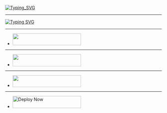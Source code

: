 [![Typing_SVG](https://readme-typing-svg.herokuapp.com?font=Rockstar-ExtraBold&size=85&pause=100000000&color=0000CC&lines=true&vCenter=true&width=1000&height=100&lines=WELCOME+PRINCE+MD)](https://git.io/typing-svg)
 






--------------


[![Typing SVG](https://readme-typing-svg.herokuapp.com?font=Rockstar-ExtraBold&size=85&pause=100000000&color=00FF00&lines=true&vCenter=true&width=815&height=100&lines=DEPLOY-NOW)](https://git.io/typing-svg) 

-----

   - <a align="center"><a href="https://dashboard.heroku.com/new?template=https://github.com/bwbxmd/B.M.B-TECH">
 <img src="https://img.shields.io/badge/DEPLOY%20HEROKU%20NOW-blue?style=for-the-badge&logo=heroku" width="220" height="38.45"/></a></p>
 
 ----------
 
   - <a align="center"><a href="https://render.com"> <img src="https://img.shields.io/badge/DEPLOY%20RENDER-blue?style=for-the-badge&logo=render" width="220" height="38.45"/></a></p>


----------
 
  - <a href="https://railway.com"><img src="https://img.shields.io/badge/DEPLOY RAILWAY NOW-h?color=red&style=for-the-badge&logo=msi" width="220" height="38.45"/></a></p>



----------

   - <a href="https://koyeb.com"><img title="Deploy Now" src="https://img.shields.io/badge/DEPLOY KOYEB NOW-h?color=red&style=for-the-badge&logo=msi" width="220" height="38.45"/></a></p>

